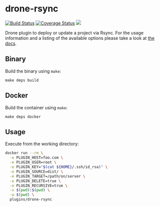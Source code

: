 # drone-rsync

[![Build Status](http://beta.drone.io/api/badges/drone-plugins/drone-rsync/status.svg)](http://beta.drone.io/drone-plugins/drone-rsync)
[![Coverage Status](https://aircover.co/badges/drone-plugins/drone-rsync/coverage.svg)](https://aircover.co/drone-plugins/drone-rsync)
[![](https://badge.imagelayers.io/plugins/drone-rsync:latest.svg)](https://imagelayers.io/?images=plugins/drone-rsync:latest 'Get your own badge on imagelayers.io')

Drone plugin to deploy or update a project via Rsync. For the usage information and a listing of the available options please take a look at [the docs](DOCS.md).

## Binary

Build the binary using `make`:

```
make deps build
```

## Docker

Build the container using `make`:

```
make deps docker
```

## Usage

Execute from the working directory:

```sh
docker run --rm \
  -e PLUGIN_HOST=foo.com \
  -e PLUGIN_USER=root \
  -e PLUGIN_KEY="$(cat ${HOME}/.ssh/id_rsa)" \
  -e PLUGIN_SOURCE=dist/ \
  -e PLUGIN_TARGET=/path/on/server \
  -e PLUGIN_DELETE=true \
  -e PLUGIN_RECURSIVE=true \
  -v $(pwd):$(pwd) \
  -w $(pwd) \
  plugins/drone-rsync
```
